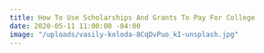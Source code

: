 ```yaml
---
title: How To Use Scholarships And Grants To Pay For College
date: 2020-05-11 11:00:00 -04:00
image: "/uploads/vasily-koloda-8CqDvPuo_kI-unsplash.jpg"
---
```



